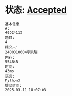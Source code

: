 # 状态: [Accepted](http://xzmdsa.openjudge.cn/2025hw2/solution/48524115/)
```
基本信息
#:
48524115
题目:
4
提交人:
2400010604李凯瑞
内存:
5548kB
时间:
43ms
语言:
Python3
提交时间:
2025-03-11 18:07:03
```

